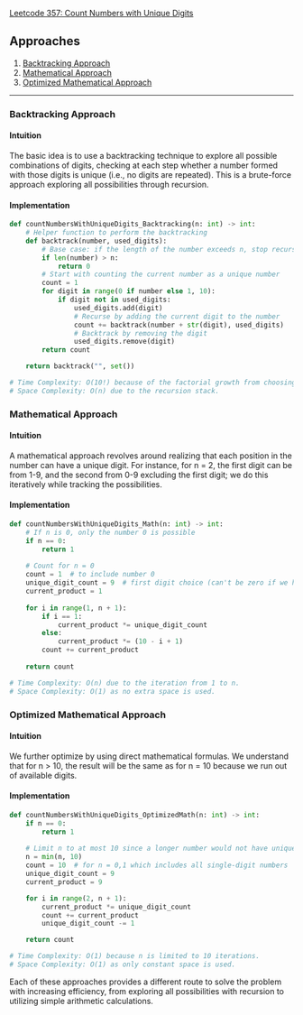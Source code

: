 [Leetcode 357: Count Numbers with Unique Digits](https://leetcode.com/problems/count-numbers-with-unique-digits/)

## Approaches
1. [Backtracking Approach](#backtracking-approach)
2. [Mathematical Approach](#mathematical-approach)
3. [Optimized Mathematical Approach](#optimized-mathematical-approach)

---

### Backtracking Approach

#### Intuition
The basic idea is to use a backtracking technique to explore all possible combinations of digits, checking at each step whether a number formed with those digits is unique (i.e., no digits are repeated). This is a brute-force approach exploring all possibilities through recursion.

#### Implementation
```python
def countNumbersWithUniqueDigits_Backtracking(n: int) -> int:
    # Helper function to perform the backtracking
    def backtrack(number, used_digits):
        # Base case: if the length of the number exceeds n, stop recursion
        if len(number) > n:
            return 0
        # Start with counting the current number as a unique number
        count = 1
        for digit in range(0 if number else 1, 10):
            if digit not in used_digits:
                used_digits.add(digit)
                # Recurse by adding the current digit to the number
                count += backtrack(number + str(digit), used_digits)
                # Backtrack by removing the digit
                used_digits.remove(digit)
        return count

    return backtrack("", set())

# Time Complexity: O(10!) because of the factorial growth from choosing digits without replacement.
# Space Complexity: O(n) due to the recursion stack.
```

### Mathematical Approach

#### Intuition
A mathematical approach revolves around realizing that each position in the number can have a unique digit. For instance, for n = 2, the first digit can be from 1-9, and the second from 0-9 excluding the first digit; we do this iteratively while tracking the possibilities.

#### Implementation
```python
def countNumbersWithUniqueDigits_Math(n: int) -> int:
    # If n is 0, only the number 0 is possible
    if n == 0:
        return 1
    
    # Count for n = 0
    count = 1  # to include number 0
    unique_digit_count = 9  # first digit choice (can't be zero if we have more than one digit)
    current_product = 1
    
    for i in range(1, n + 1):
        if i == 1:
            current_product *= unique_digit_count
        else:
            current_product *= (10 - i + 1)
        count += current_product
    
    return count

# Time Complexity: O(n) due to the iteration from 1 to n.
# Space Complexity: O(1) as no extra space is used.
```

### Optimized Mathematical Approach

#### Intuition
We further optimize by using direct mathematical formulas. We understand that for n > 10, the result will be the same as for n = 10 because we run out of available digits.

#### Implementation
```python
def countNumbersWithUniqueDigits_OptimizedMath(n: int) -> int:
    if n == 0:
        return 1
    
    # Limit n to at most 10 since a longer number would not have unique digits
    n = min(n, 10)
    count = 10  # for n = 0,1 which includes all single-digit numbers
    unique_digit_count = 9
    current_product = 9

    for i in range(2, n + 1):
        current_product *= unique_digit_count
        count += current_product
        unique_digit_count -= 1

    return count

# Time Complexity: O(1) because n is limited to 10 iterations.
# Space Complexity: O(1) as only constant space is used.
```

Each of these approaches provides a different route to solve the problem with increasing efficiency, from exploring all possibilities with recursion to utilizing simple arithmetic calculations.

